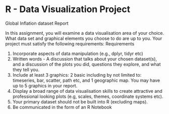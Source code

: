 # R - Data Visualization Project

Global Inflation dataset Report

In this assignment, you will examine a data visualisation area of your choice. What data set and
graphical elements you choose to do are up to you. Your project must satisfy the following
requirements:
Requirements
1. Incorporate aspects of data manipulation (e.g., dplyr, tidyr etc)
2. Written words - A discussion that talks about your chosen dataset(s), and a discussion of the
plots you did, questions they explore, and what they tell you.
3. Include at least 3 graphics: 2 basic including by not limited to: timeseries, bar, scatter, path
etc, and 1 geographic map. You may have up to 5 graphics in your report.
4. Display a broad range of data visualisation skills to create attractive and professional looking
plots (e.g, scales, themes, coordinate systems etc).
5. Your primary dataset should not be built into R (excluding maps).
6. Be communicated in the form of an R Notebook

